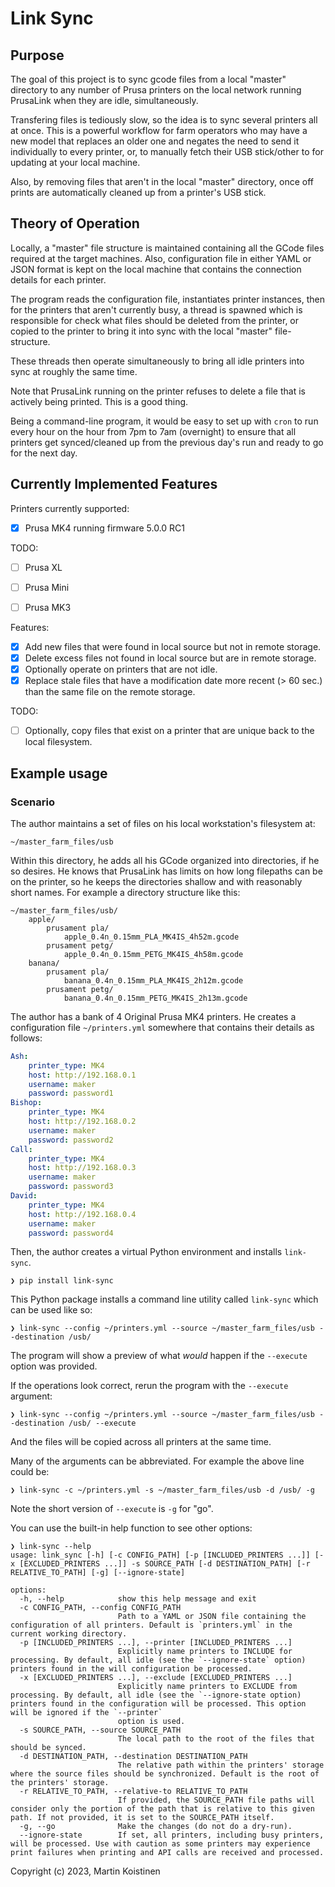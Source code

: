 # Link Sync

## Purpose

The goal of this project is to sync gcode files from a local "master" directory
to any number of Prusa printers on the local network running PrusaLink when
they are idle, simultaneously.

Transfering files is tediously slow, so the idea is to sync several printers
all at once. This is a powerful workflow for farm operators who may have a
new model that replaces an older one and negates the need to send it
individually to every printer, or, to manually fetch their USB stick/other
to for updating at your local machine.

Also, by removing files that aren't in the local "master" directory, once off
prints are automatically cleaned up from a printer's USB stick.


## Theory of Operation

Locally, a "master" file structure is maintained containing all the GCode files
required at the target machines. Also, configuration file in either YAML or
JSON format is kept on the local machine that contains the connection details
for each printer.

The program reads the configuration file, instantiates printer instances, then
for the printers that aren't currently busy, a thread is spawned which is
responsible for check what files should be deleted from the printer, or copied
to the printer to bring it into sync with the local "master" file-structure.

These threads then operate simultaneously to bring all idle printers into sync
at roughly the same time.

Note that PrusaLink running on the printer refuses to delete a file that is
actively being printed. This is a good thing.

Being a command-line program, it would be easy to set up with `cron` to run
every hour on the hour from 7pm to 7am (overnight) to ensure that all printers
get synced/cleaned up from the previous day's run and ready to go for the
next day.


## Currently Implemented Features

Printers currently supported:

- [x] Prusa MK4 running firmware 5.0.0 RC1

TODO:

- [ ] Prusa XL
- [ ] Prusa Mini
- [ ] Prusa MK3


Features:

- [x] Add new files that were found in local source but not in remote storage.
- [x] Delete excess files not found in local source but are in remote storage.
- [x] Optionally operate on printers that are not idle.
- [x] Replace stale files that have a modification date more recent (> 60 sec.)
      than the same file on the remote storage.

TODO:

- [ ] Optionally, copy files that exist on a printer that are unique back to
      the local filesystem.

## Example usage

### Scenario

The author maintains a set of files on his local workstation's filesystem at:

    ~/master_farm_files/usb

Within this directory, he adds all his GCode organized into directories, if
he so desires. He knows that PrusaLink has limits on how long filepaths can be
on the printer, so he keeps the directories shallow and with reasonably short
names. For example a directory structure like this:

    ~/master_farm_files/usb/
        apple/
            prusament pla/
                apple_0.4n_0.15mm_PLA_MK4IS_4h52m.gcode
            prusament petg/
                apple_0.4n_0.15mm_PETG_MK4IS_4h58m.gcode
        banana/
            prusament pla/
                banana_0.4n_0.15mm_PLA_MK4IS_2h12m.gcode
            prusament petg/
                banana_0.4n_0.15mm_PETG_MK4IS_2h13m.gcode

The author has a bank of 4 Original Prusa MK4 printers. He creates a
configuration file `~/printers.yml` somewhere that contains their details
as follows:

``` yml
Ash:
    printer_type: MK4
    host: http://192.168.0.1
    username: maker
    password: password1
Bishop:
    printer_type: MK4
    host: http://192.168.0.2
    username: maker
    password: password2
Call:
    printer_type: MK4
    host: http://192.168.0.3
    username: maker
    password: password3
David:
    printer_type: MK4
    host: http://192.168.0.4
    username: maker
    password: password4
```

Then, the author creates a virtual Python environment and installs `link-sync`.

    ❯ pip install link-sync

This Python package installs a command line utility called `link-sync` which
can be used like so:

    ❯ link-sync --config ~/printers.yml --source ~/master_farm_files/usb --destination /usb/

The program will show a preview of what *would* happen if the `--execute` option was provided.

If the operations look correct, rerun the program with the `--execute` argument:

    ❯ link-sync --config ~/printers.yml --source ~/master_farm_files/usb --destination /usb/ --execute

And the files will be copied across all printers at the same time.

Many of the arguments can be abbreviated. For example the above line could be:

    ❯ link-sync -c ~/printers.yml -s ~/master_farm_files/usb -d /usb/ -g

Note the short version of `--execute` is `-g` for "go".

You can use the built-in help function to see other options:

```
❯ link-sync --help
usage: link_sync [-h] [-c CONFIG_PATH] [-p [INCLUDED_PRINTERS ...]] [-x [EXCLUDED_PRINTERS ...]] -s SOURCE_PATH [-d DESTINATION_PATH] [-r RELATIVE_TO_PATH] [-g] [--ignore-state]

options:
  -h, --help            show this help message and exit
  -c CONFIG_PATH, --config CONFIG_PATH
                        Path to a YAML or JSON file containing the configuration of all printers. Default is `printers.yml` in the current working directory.
  -p [INCLUDED_PRINTERS ...], --printer [INCLUDED_PRINTERS ...]
                        Explicitly name printers to INCLUDE for processing. By default, all idle (see the `--ignore-state` option) printers found in the will configuration be processed.
  -x [EXCLUDED_PRINTERS ...], --exclude [EXCLUDED_PRINTERS ...]
                        Explicitly name printers to EXCLUDE from processing. By default, all idle (see the `--ignore-state option) printers found in the configuration will be processed. This option will be ignored if the `--printer`
                        option is used.
  -s SOURCE_PATH, --source SOURCE_PATH
                        The local path to the root of the files that should be synced.
  -d DESTINATION_PATH, --destination DESTINATION_PATH
                        The relative path within the printers' storage where the source files should be synchronized. Default is the root of the printers' storage.
  -r RELATIVE_TO_PATH, --relative-to RELATIVE_TO_PATH
                        If provided, the SOURCE_PATH file paths will consider only the portion of the path that is relative to this given path. If not provided, it is set to the SOURCE_PATH itself.
  -g, --go              Make the changes (do not do a dry-run).
  --ignore-state        If set, all printers, including busy printers, will be processed. Use with caution as some printers may experience print failures when printing and API calls are received and processed.
  ```


Copyright (c) 2023, Martin Koistinen
